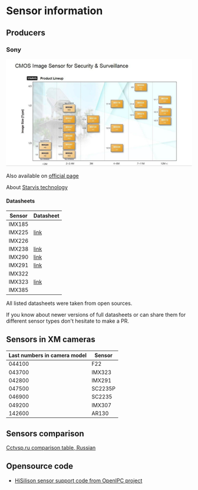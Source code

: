 # Sensor information

## Producers

### Sony

![Sensor diagram](sony_sensors.jpg?raw=true)

Also available on [official page](https://www.sony-semicon.co.jp/e/products/IS/security/product.html)

About [Starvis technology](https://www.sony-semicon.co.jp/e/products/IS/security/technology.html)

#### Datasheets

| Sensor | Datasheet |
|---|---|
| IMX185 |
| IMX225 | [link](https://drive.google.com/file/d/1aNWiM1V8eykAPOLm_xq1FTz0kglbz8sQ/view?usp=sharing)
| IMX226 |
| IMX238 | [link](https://drive.google.com/file/d/1NwTbpz41D5w2ZPZ71STblf_moybL4TZm/view?usp=sharing)
| IMX290 | [link](https://drive.google.com/file/d/1wlnU33pOqqfJqtWPccjj73QFotzRHe4Z/view?usp=sharing)
| IMX291 | [link](https://drive.google.com/file/d/1skyWSEPuAQ4dRwa2rmR67g1yBdU0iIY9/view?usp=sharing)
| IMX322 |
| IMX323 | [link](https://drive.google.com/file/d/16OYbmSyHPLMbZyxP-1JpxtCKgzbnuHkP/view?usp=sharing)
| IMX385

All listed datasheets were taken from open sources.

If you know about newer versions of full datasheets or can share them for different
sensor types don't hesitate to make a PR.

## Sensors in XM cameras

| Last numbers in camera model | Sensor  |
| ---------------------------- | ------- |
| 044100                       | F22     |
| 043700                       | IMX323  |
| 042800                       | IMX291  |
| 047500                       | SC2235P |
| 046900                       | SC2235  |
| 049200                       | IMX307  |
| 142600                       | AR130   |

## Sensors comparison

[Cctvsp.ru comparison table, Russian](https://www.cctvsp.ru/articles/obzor-i-sravnenie-matrits-dlya-kamer-videonablyudeniya)

## Opensource code

- [HiSilison sensor support code from OpenIPC project](https://github.com/ZigFisher/Glutinium/tree/master/hisi-sensors/src)
